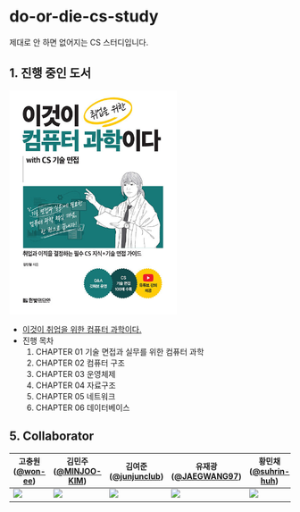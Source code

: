 # do-or-die-cs-study
제대로 안 하면 없어지는 CS 스터디입니다.

## 1. 진행 중인 도서
<img src="이것이 취업을 위한 컴퓨터 과학이다.jpg" width="300" height="400"/>  
<br>  

- [이것이 취업을 위한 컴퓨터 과학이다.](https://www.hanbit.co.kr/store/books/look.php?p_code=B3079890360)
- 진행 목차
  1. CHAPTER 01 기술 면접과 실무를 위한 컴퓨터 과학
  2. CHAPTER 02 컴퓨터 구조
  3. CHAPTER 03 운영체제
  4. CHAPTER 04 자료구조
  5. CHAPTER 05 네트워크
  6. CHAPTER 06 데이터베이스

## 5. Collaborator
| 고충원([@won-ee](https://github.com/won-ee)) | 김민주([@MINJOO-KIM](https://github.com/MINJOO-KIM)) | 김여준([@junjunclub](https://github.com/junjunclub)) | 유재광([@JAEGWANG97](https://github.com/JAEKWANG97)) | 황민채([@suhrin-huh](https://github.com/suhrin-huh.png)) |
| --- | --- | --- | --- | --- |
| <a href="https://github.com/won-ee"><img src="https://github.com/won-ee.png" width="100"></a> | <a href="https://github.com/MINJOO-KIM"><img src="https://github.com/MINJOO-KIM.png" width="100"></a> | <a href="https://github.com/junjunclub"><img src="https://github.com/junjunclub.png" width="100"></a> | <a href="https://github.com/JAEKWANG97"><img src="https://github.com/JAEKWANG97.png" width="100"></a> | <a href="https://github.com/suhrin-huh"><img src="https://github.com/suhrin-huh.png" width="100"></a> |
